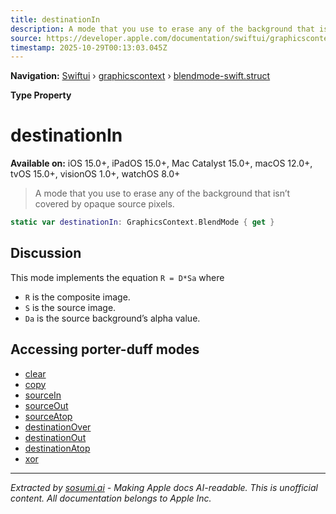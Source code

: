 ```yaml
---
title: destinationIn
description: A mode that you use to erase any of the background that isn’t covered by opaque source pixels.
source: https://developer.apple.com/documentation/swiftui/graphicscontext/blendmode-swift.struct/destinationin
timestamp: 2025-10-29T00:13:03.045Z
---
```


**Navigation:** [Swiftui](/documentation/swiftui) › [graphicscontext](/documentation/swiftui/graphicscontext) › [blendmode-swift.struct](/documentation/swiftui/graphicscontext/blendmode-swift.struct)

**Type Property**

# destinationIn

**Available on:** iOS 15.0+, iPadOS 15.0+, Mac Catalyst 15.0+, macOS 12.0+, tvOS 15.0+, visionOS 1.0+, watchOS 8.0+

> A mode that you use to erase any of the background that isn’t covered by opaque source pixels.

```swift
static var destinationIn: GraphicsContext.BlendMode { get }
```

## Discussion

This mode implements the equation `R = D*Sa` where

- `R` is the composite image.
- `S` is the source image.
- `Da` is the source background’s alpha value.

## Accessing porter-duff modes

- [clear](/documentation/swiftui/graphicscontext/blendmode-swift.struct/clear)
- [copy](/documentation/swiftui/graphicscontext/blendmode-swift.struct/copy)
- [sourceIn](/documentation/swiftui/graphicscontext/blendmode-swift.struct/sourcein)
- [sourceOut](/documentation/swiftui/graphicscontext/blendmode-swift.struct/sourceout)
- [sourceAtop](/documentation/swiftui/graphicscontext/blendmode-swift.struct/sourceatop)
- [destinationOver](/documentation/swiftui/graphicscontext/blendmode-swift.struct/destinationover)
- [destinationOut](/documentation/swiftui/graphicscontext/blendmode-swift.struct/destinationout)
- [destinationAtop](/documentation/swiftui/graphicscontext/blendmode-swift.struct/destinationatop)
- [xor](/documentation/swiftui/graphicscontext/blendmode-swift.struct/xor)

---

*Extracted by [sosumi.ai](https://sosumi.ai) - Making Apple docs AI-readable.*
*This is unofficial content. All documentation belongs to Apple Inc.*
